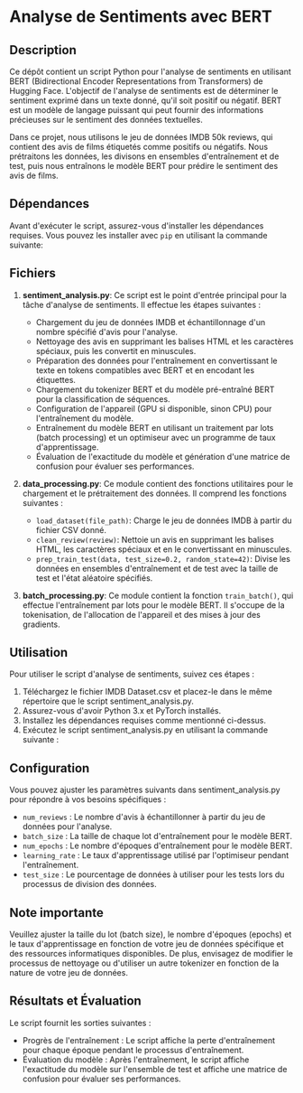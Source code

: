 # Analyse de Sentiments avec BERT

## Description
Ce dépôt contient un script Python pour l'analyse de sentiments en utilisant BERT (Bidirectional Encoder Representations from Transformers) de Hugging Face. L'objectif de l'analyse de sentiments est de déterminer le sentiment exprimé dans un texte donné, qu'il soit positif ou négatif. BERT est un modèle de langage puissant qui peut fournir des informations précieuses sur le sentiment des données textuelles.

Dans ce projet, nous utilisons le jeu de données IMDB 50k reviews, qui contient des avis de films étiquetés comme positifs ou négatifs. Nous prétraitons les données, les divisons en ensembles d'entraînement et de test, puis nous entraînons le modèle BERT pour prédire le sentiment des avis de films.

## Dépendances
Avant d'exécuter le script, assurez-vous d'installer les dépendances requises. Vous pouvez les installer avec `pip` en utilisant la commande suivante:


## Fichiers
1. **sentiment_analysis.py**: Ce script est le point d'entrée principal pour la tâche d'analyse de sentiments. Il effectue les étapes suivantes :
   - Chargement du jeu de données IMDB et échantillonnage d'un nombre spécifié d'avis pour l'analyse.
   - Nettoyage des avis en supprimant les balises HTML et les caractères spéciaux, puis les convertit en minuscules.
   - Préparation des données pour l'entraînement en convertissant le texte en tokens compatibles avec BERT et en encodant les étiquettes.
   - Chargement du tokenizer BERT et du modèle pré-entraîné BERT pour la classification de séquences.
   - Configuration de l'appareil (GPU si disponible, sinon CPU) pour l'entraînement du modèle.
   - Entraînement du modèle BERT en utilisant un traitement par lots (batch processing) et un optimiseur avec un programme de taux d'apprentissage.
   - Évaluation de l'exactitude du modèle et génération d'une matrice de confusion pour évaluer ses performances.

2. **data_processing.py**: Ce module contient des fonctions utilitaires pour le chargement et le prétraitement des données. Il comprend les fonctions suivantes :
   - `load_dataset(file_path)`: Charge le jeu de données IMDB à partir du fichier CSV donné.
   - `clean_review(review)`: Nettoie un avis en supprimant les balises HTML, les caractères spéciaux et en le convertissant en minuscules.
   - `prep_train_test(data, test_size=0.2, random_state=42)`: Divise les données en ensembles d'entraînement et de test avec la taille de test et l'état aléatoire spécifiés.

3. **batch_processing.py**: Ce module contient la fonction `train_batch()`, qui effectue l'entraînement par lots pour le modèle BERT. Il s'occupe de la tokenisation, de l'allocation de l'appareil et des mises à jour des gradients.

## Utilisation
Pour utiliser le script d'analyse de sentiments, suivez ces étapes :
1. Téléchargez le fichier IMDB Dataset.csv et placez-le dans le même répertoire que le script sentiment_analysis.py.
2. Assurez-vous d'avoir Python 3.x et PyTorch installés.
3. Installez les dépendances requises comme mentionné ci-dessus.
4. Exécutez le script sentiment_analysis.py en utilisant la commande suivante :


## Configuration
Vous pouvez ajuster les paramètres suivants dans sentiment_analysis.py pour répondre à vos besoins spécifiques :
- `num_reviews` : Le nombre d'avis à échantillonner à partir du jeu de données pour l'analyse.
- `batch_size` : La taille de chaque lot d'entraînement pour le modèle BERT.
- `num_epochs` : Le nombre d'époques d'entraînement pour le modèle BERT.
- `learning_rate` : Le taux d'apprentissage utilisé par l'optimiseur pendant l'entraînement.
- `test_size` : Le pourcentage de données à utiliser pour les tests lors du processus de division des données.

## Note importante
Veuillez ajuster la taille du lot (batch size), le nombre d'époques (epochs) et le taux d'apprentissage en fonction de votre jeu de données spécifique et des ressources informatiques disponibles. De plus, envisagez de modifier le processus de nettoyage ou d'utiliser un autre tokenizer en fonction de la nature de votre jeu de données.

## Résultats et Évaluation
Le script fournit les sorties suivantes :
- Progrès de l'entraînement : Le script affiche la perte d'entraînement pour chaque époque pendant le processus d'entraînement.
- Évaluation du modèle : Après l'entraînement, le script affiche l'exactitude du modèle sur l'ensemble de test et affiche une matrice de confusion pour évaluer ses performances.
